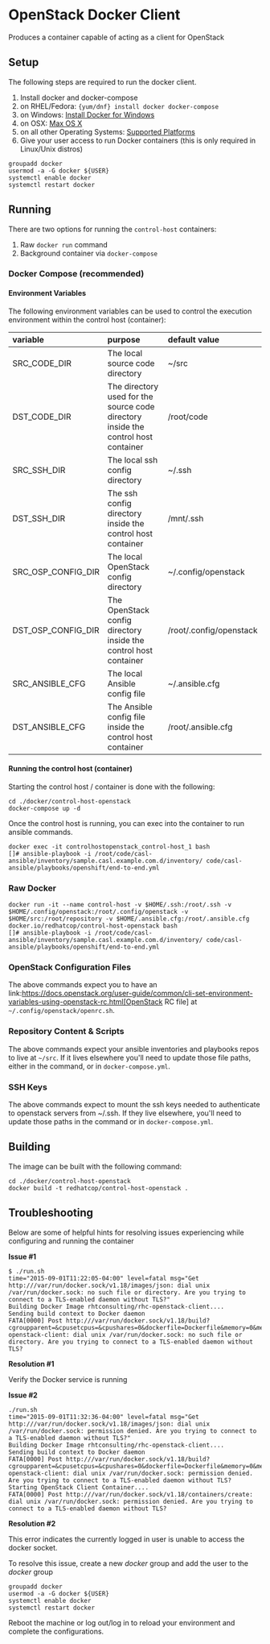 OpenStack Docker Client
==================

Produces a container capable of acting as a client for OpenStack

## Setup

The following steps are required to run the docker client.

1. Install docker and docker-compose
  1. on RHEL/Fedora: ```{yum/dnf} install docker docker-compose```
  2. on Windows: [Install Docker for Windows](https://docs.docker.com/windows/step_one/)
  3. on OSX: [Max OS X](https://docs.docker.com/installation/mac/)
  4. on all other Operating Systems: [Supported Platforms](https://docs.docker.com/installation/)
2. Give your user access to run Docker containers (this is only required in Linux/Unix distros)
```
groupadd docker
usermod -a -G docker ${USER}
systemctl enable docker
systemctl restart docker
```

## Running

There are two options for running the `control-host` containers:

1. Raw `docker run` command
2. Background container via `docker-compose`

### Docker Compose (recommended)

#### Environment Variables

The following environment variables can be used to control the execution environment within the control host (container):

| variable | purpose | default value |
|:---------|:--------|:--------------|
|SRC_CODE_DIR|The local source code directory|~/src|
|DST_CODE_DIR|The directory used for the source code directory inside the control host container|/root/code|
|SRC_SSH_DIR|The local ssh config directory|~/.ssh|
|DST_SSH_DIR|The ssh config directory inside the control host container|/mnt/.ssh|
|SRC_OSP_CONFIG_DIR|The local OpenStack config directory|~/.config/openstack|
|DST_OSP_CONFIG_DIR|The OpenStack config directory inside the control host container|/root/.config/openstack|
|SRC_ANSIBLE_CFG|The local Ansible config file|~/.ansible.cfg|
|DST_ANSIBLE_CFG|The Ansible config file inside the control host container|/root/.ansible.cfg|

#### Running the control host (container)

Starting the control host / container is done with the following:

```
cd ./docker/control-host-openstack
docker-compose up -d
```

Once the control host is running, you can exec into the container to run ansible commands.

```
docker exec -it controlhostopenstack_control-host_1 bash
[]# ansible-playbook -i /root/code/casl-ansible/inventory/sample.casl.example.com.d/inventory/ code/casl-ansible/playbooks/openshift/end-to-end.yml
```

### Raw Docker

```
docker run -it --name control-host -v $HOME/.ssh:/root/.ssh -v $HOME/.config/openstack:/root/.config/openstack -v $HOME/src:/root/repository -v $HOME/.ansible.cfg:/root/.ansible.cfg docker.io/redhatcop/control-host-openstack bash
[]# ansible-playbook -i /root/code/casl-ansible/inventory/sample.casl.example.com.d/inventory/ code/casl-ansible/playbooks/openshift/end-to-end.yml
```

### OpenStack Configuration Files

The above commands expect you to have an link:https://docs.openstack.org/user-guide/common/cli-set-environment-variables-using-openstack-rc.html[OpenStack RC file] at `~/.config/openstack/openrc.sh`.

### Repository Content & Scripts

The above commands expect your ansible inventories and playbooks repos to live at `~/src`. If it lives elsewhere you'll need to update those file paths, either in the command, or in `docker-compose.yml`.

### SSH Keys

The above commands expect to mount the ssh keys needed to authenticate to openstack servers from ~/.ssh. If they live elsewhere, you'll need to update those paths in the command or in `docker-compose.yml`.

## Building 

The image can be built with the following command:

```
cd ./docker/control-host-openstack
docker build -t redhatcop/control-host-openstack .
```


## Troubleshooting

Below are some of helpful hints for resolving issues experiencing while configuring and running the container

**Issue #1**

```
$ ./run.sh
time="2015-09-01T11:22:05-04:00" level=fatal msg="Get http:///var/run/docker.sock/v1.18/images/json: dial unix /var/run/docker.sock: no such file or directory. Are you trying to connect to a TLS-enabled daemon without TLS?"
Building Docker Image rhtconsulting/rhc-openstack-client....
Sending build context to Docker daemon
FATA[0000] Post http:///var/run/docker.sock/v1.18/build?cgroupparent=&cpusetcpus=&cpushares=0&dockerfile=Dockerfile&memory=0&memswap=0&rm=1&t=rhtconsulting%2Frhc-openstack-client: dial unix /var/run/docker.sock: no such file or directory. Are you trying to connect to a TLS-enabled daemon without TLS?
```

**Resolution #1**

Verify the Docker service is running

**Issue #2**

```
./run.sh
time="2015-09-01T11:32:36-04:00" level=fatal msg="Get http:///var/run/docker.sock/v1.18/images/json: dial unix /var/run/docker.sock: permission denied. Are you trying to connect to a TLS-enabled daemon without TLS?"
Building Docker Image rhtconsulting/rhc-openstack-client....
Sending build context to Docker daemon
FATA[0000] Post http:///var/run/docker.sock/v1.18/build?cgroupparent=&cpusetcpus=&cpushares=0&dockerfile=Dockerfile&memory=0&memswap=0&rm=1&t=rhtconsulting%2Frhc-openstack-client: dial unix /var/run/docker.sock: permission denied. Are you trying to connect to a TLS-enabled daemon without TLS?
Starting OpenStack Client Container....
FATA[0000] Post http:///var/run/docker.sock/v1.18/containers/create: dial unix /var/run/docker.sock: permission denied. Are you trying to connect to a TLS-enabled daemon without TLS?
```

**Resolution #2**

This error indicates the currently logged in user is unable to access the docker socket.

To resolve this issue, create a new *docker* group and add the user to the *docker* group

```
groupadd docker
usermod -a -G docker ${USER}
systemctl enable docker
systemctl restart docker
```

Reboot the machine or log out/log in to reload your environment and complete the configurations.
